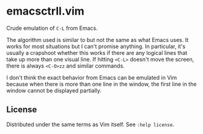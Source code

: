 # emacsctrll.vim

Crude emulation of `C-L` from Emacs.

The algorithm used is similar to but not the same as what Emacs uses. It
works for most situations but I can't promise anything.  In particular,
it's usually a crapshoot whether this works if there are any logical
lines that take up more than one visual line.  If hitting `<C-L>`
doesn't move the screen, there is always `<C-O>zz` and similar commands.

I don't think the exact behavior from Emacs can be emulated in Vim
because when there is more than one line in the window, the first line
in the window cannot be displayed partially.

## License

Distributed under the same terms as Vim itself. See `:help license`.
